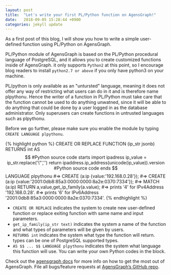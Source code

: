 ```yaml
---
layout: post
title:  "Let's write your first PL/Python function on AgensGraph!"
date:   2018-09-05 15:28:44 +0900
categories: jekyll update
---
```

As a first post of this blog, I will show you how to write a simple user-defined function using PL/Python on AgensGraph.

PL/Python module of AgensGraph is based on the PL/Python procedural language of PostgreSQL, and it allows you to create customized functions inside of AgensGraph. it only supports `Python2` at this point, so I encourage blog readers to install `python2.7 or above` if you only have python3 on your machine.

PL/python is only available as an "untursted" language, meaning it does not offer any way of restricting what users can do in it and is therefore name plpythonu. Hence the writer of a function in PL/Python must take care that the function cannot be used to do anything unwatned, since it will be able to do anything that could be done by a user logged in as the database administrator. Only superusers can create functions in untrusted languages such as plpythonu.

Before we go further, please make sure you enable the module by typing `CREATE LANGUAGE plpythonu`. 

{% highlight python %}
CREATE OR REPLACE FUNCTION (ip_str jsonb)
RETURNS int
AS $$
#Python source code starts
import ipadress
ip_value = ip_str.replace('\"','')
return ipaddress.ip_address(unicode(ip_value)).version
#Python source code ends
$$ LANGUAGE plpythonu
#=> CREATE (a:ip {value:'192.168.0.28'});
#=> CREATE (a:ip {value:'2001:0db8:85a3:0000:0000:8a2e:0370:7334'});
#=> MATCH (a:ip) RETURN a,value,get_ip_family(a.value);
#=> prints '4' for IPv4Address '192.168.0.28'. 
#=> prints '6' for IPv6Address '2001:0db8:85a3:0000:0000:8a2e:0370:7334'.
{% endhighlight %}

- `CREATE OR REPLACE` indicates the system to create new user-defined function or replace exiting function with same name and input parameters.
- `get_ip_family(ip_str text)` indicates the system a name of the function and what types of parameters will be given by users.
- `RETURNS int` indicates the system what type the function will return. types can be one of PostgreSQL supported types.
- `AS $$ ... $$ LANGUAGE plpythonu` indicates the system what language this function will use. You can write your own Python codes in the block.

Check out the [agensgraph docs][agensgraph-docs] for more info on how to get the most out of AgensGraph. File all bugs/feature requests at [AgensGraph’s GitHub repo][agensgraph-github]. 

[agensgraph-docs]: https://bitnine.net/documentation
[agensgraph-github]:   https://github.com/bitnine-oss/agensgraph
